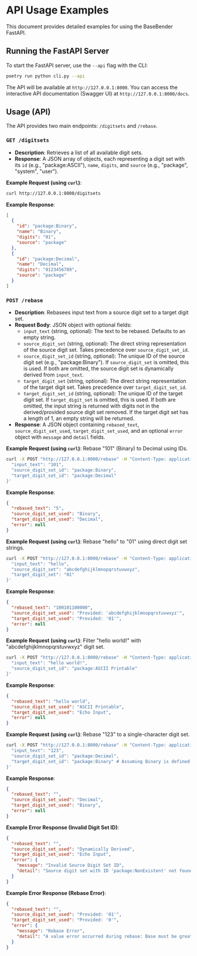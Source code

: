 # API Usage Examples

This document provides detailed examples for using the BaseBender FastAPI.

## Running the FastAPI Server

To start the FastAPI server, use the `--api` flag with the CLI:

```bash
poetry run python cli.py --api
```

The API will be available at `http://127.0.0.1:8000`. You can access the interactive API documentation (Swagger UI) at `http://127.0.0.1:8000/docs`.

## Usage (API)

The API provides two main endpoints: `/digitsets` and `/rebase`.

### `GET /digitsets`

*   **Description**: Retrieves a list of all available digit sets.
*   **Response**: A JSON array of objects, each representing a digit set with its `id` (e.g., "package:ASCII"), `name`, `digits`, and `source` (e.g., "package", "system", "user").

**Example Request (using `curl`)**:
```bash
curl http://127.0.0.1:8000/digitsets
```

**Example Response**:
```json
[
  {
    "id": "package:Binary",
    "name": "Binary",
    "digits": "01",
    "source": "package"
  },
  {
    "id": "package:Decimal",
    "name": "Decimal",
    "digits": "0123456789",
    "source": "package"
  }
]
```

### `POST /rebase`

*   **Description**: Rebasees input text from a source digit set to a target digit set.
*   **Request Body**: JSON object with optional fields:
    *   `input_text` (string, optional): The text to be rebased. Defaults to an empty string.
    *   `source_digit_set` (string, optional): The direct string representation of the source digit set. Takes precedence over `source_digit_set_id`.
    *   `source_digit_set_id` (string, optional): The unique ID of the source digit set (e.g., "package:Binary"). If `source_digit_set` is omitted, this is used. If both are omitted, the source digit set is dynamically derived from `input_text`.
    *   `target_digit_set` (string, optional): The direct string representation of the target digit set. Takes precedence over `target_digit_set_id`.
    *   `target_digit_set_id` (string, optional): The unique ID of the target digit set. If `target_digit_set` is omitted, this is used. If both are omitted, the input string is returned with digits not in the derived/provided source digit set removed. If the target digit set has a length of 1, an empty string will be returned.
*   **Response**: A JSON object containing `rebased_text`, `source_digit_set_used`, `target_digit_set_used`, and an optional `error` object with `message` and `detail` fields.

**Example Request (using `curl`)**: Rebase "101" (Binary) to Decimal using IDs.
```bash
curl -X POST "http://127.0.0.1:8000/rebase" -H "Content-Type: application/json" -d '{
  "input_text": "101",
  "source_digit_set_id": "package:Binary",
  "target_digit_set_id": "package:Decimal"
}'
```

**Example Response**:
```json
{
  "rebased_text": "5",
  "source_digit_set_used": "Binary",
  "target_digit_set_used": "Decimal",
  "error": null
}
```

**Example Request (using `curl`)**: Rebase "hello" to "01" using direct digit set strings.
```bash
curl -X POST "http://127.0.0.1:8000/rebase" -H "Content-Type: application/json" -d '{
  "input_text": "hello",
  "source_digit_set": "abcdefghijklmnopqrstuvwxyz",
  "target_digit_set": "01"
}'
```

**Example Response**:
```json
{
  "rebased_text": "100101100000",
  "source_digit_set_used": "Provided: 'abcdefghijklmnopqrstuvwxyz'",
  "target_digit_set_used": "Provided: '01'",
  "error": null
}
```

**Example Request (using `curl`)**: Filter "hello world!" with "abcdefghijklmnopqrstuvwxyz" digit set.
```bash
curl -X POST "http://127.0.0.1:8000/rebase" -H "Content-Type: application/json" -d '{
  "input_text": "hello world!",
  "source_digit_set_id": "package:ASCII Printable"
}'
```

**Example Response**:
```json
{
  "rebased_text": "hello world",
  "source_digit_set_used": "ASCII Printable",
  "target_digit_set_used": "Echo Input",
  "error": null
}
```

**Example Request (using `curl`)**: Rebase "123" to a single-character digit set.
```bash
curl -X POST "http://127.0.0.1:8000/rebase" -H "Content-Type: application/json" -d '{
  "input_text": "123",
  "source_digit_set_id": "package:Decimal",
  "target_digit_set_id": "package:Binary" # Assuming Binary is defined as "0" or "1" for this example
}'
```

**Example Response**:
```json
{
  "rebased_text": "",
  "source_digit_set_used": "Decimal",
  "target_digit_set_used": "Binary",
  "error": null
}
```

**Example Error Response (Invalid Digit Set ID)**:
```json
{
  "rebased_text": "",
  "source_digit_set_used": "Dynamically Derived",
  "target_digit_set_used": "Echo Input",
  "error": {
    "message": "Invalid Source Digit Set ID",
    "detail": "Source digit set with ID 'package:NonExistent' not found."
  }
}
```

**Example Error Response (Rebase Error)**:
```json
{
  "rebased_text": "",
  "source_digit_set_used": "Provided: '01'",
  "target_digit_set_used": "Provided: '0'",
  "error": {
    "message": "Rebase Error",
    "detail": "A value error occurred during rebase: Base must be greater than 0 for integer to string rebase."
  }
}
